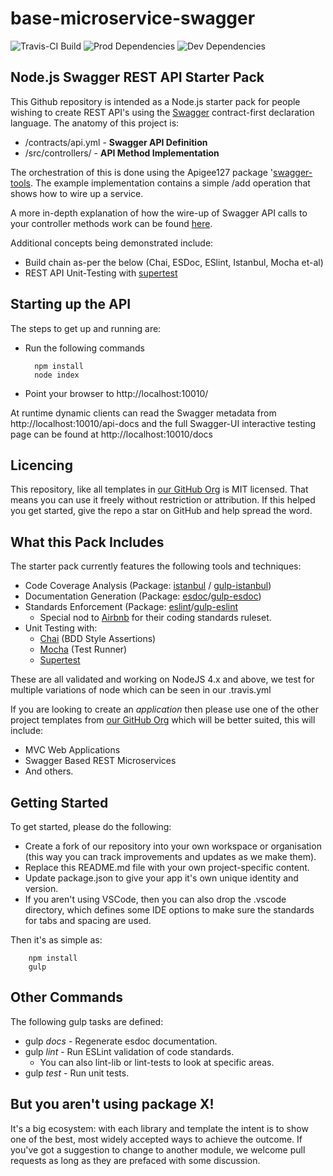 # base-microservice-swagger
![Travis-CI Build](https://travis-ci.org/node-templates/base-microservice-swagger.svg?branch=master)
![Prod Dependencies](https://david-dm.org/node-templates/base-microservice-swagger/status.svg)
![Dev Dependencies](https://david-dm.org/node-templates/base-microservice-swagger/dev-status.svg)

## Node.js Swagger REST API Starter Pack
This Github repository is intended as a Node.js starter pack for people wishing to create REST
API's using the [Swagger](http://swagger.io) contract-first declaration language. The anatomy 
of this project is:

* /contracts/api.yml - __Swagger API Definition__
* /src/controllers/  - __API Method Implementation__

The orchestration of this is done using the Apigee127 package '[swagger-tools](https://github.com/apigee-127/swagger-tools).
The example implementation contains a simple /add operation that shows how to wire up
a service. 

A more in-depth explanation of how the wire-up of Swagger API calls to your controller methods work
can be found [here](https://github.com/apigee-127/swagger-tools/blob/master/docs/QuickStart.md).

Additional concepts being demonstrated include:

* Build chain as-per the below (Chai, ESDoc, ESlint, Istanbul, Mocha et-al)
* REST API Unit-Testing with [supertest](https://npmjs.org/package/supertest)

## Starting up the API
The steps to get up and running are:

* Run the following commands

        npm install
        node index

* Point your browser to http://localhost:10010/
    
At runtime dynamic clients can read the Swagger metadata from http://localhost:10010/api-docs and
the full Swagger-UI interactive testing page can be found at http://localhost:10010/docs

## Licencing
This repository, like all templates in [our GitHub Org](https://github.com/node-templates) is
MIT licensed. That means you can use it freely without restriction or attribution. If this
helped you get started, give the repo a star on GitHub and help spread the word.

## What this Pack Includes
The starter pack currently features the following tools and techniques:

- Code Coverage Analysis (Package: [istanbul](https://github.com/gotwarlost/istanbul) / [gulp-istanbul](https://github.com/SBoudrias/gulp-istanbul))
- Documentation Generation (Package: [esdoc](https://github.com/esdoc/esdoc)/[gulp-esdoc](https://github.com/nanopx/gulp-esdoc))
- Standards Enforcement (Package: [eslint](https://github.com/eslint/eslint)/[gulp-eslint](https://github.com/adametry/gulp-eslint)
    - Special nod to [Airbnb](https://github.com/airbnb/javascript/) for their coding standards ruleset.
- Unit Testing with:
    - [Chai](https://github.com/chaijs/chai) (BDD Style Assertions)
    - [Mocha](https://github.com/mochajs/mocha) (Test Runner)
    - [Supertest](https://npmjs.org/package/supertest)

These are all validated and working on NodeJS 4.x and above, we test for multiple
variations of node which can be seen in our .travis.yml

If you are looking to create an _application_ then please use one of the
other project templates from [our GitHub Org](https://github.com/node-templates)
which will be better suited, this will include:

- MVC Web Applications
- Swagger Based REST Microservices
- And others.

## Getting Started
To get started, please do the following:

* Create a fork of our repository into your own workspace or organisation 
    (this way you can track improvements and updates as we make them).
* Replace this README.md file with your own project-specific content.
* Update package.json to give your app it's own unique identity and version.
* If you aren't using VSCode, then you can also drop the .vscode directory, 
which defines some IDE options to make sure the standards for tabs and spacing
are used.

Then it's as simple as:

        npm install
        gulp

## Other Commands
The following gulp tasks are defined:

* gulp *docs* - Regenerate esdoc documentation.
* gulp *lint* - Run ESLint validation of code standards. 
    - You can also lint-lib or lint-tests to look at specific areas.
* gulp *test* - Run unit tests.

## But you aren't using package X!
It's a big ecosystem: with each library and template the intent is to show one
of the best, most widely accepted ways to achieve the outcome. If you've got a
suggestion to change to another module, we welcome pull requests as long as they
are prefaced with some discussion. 
